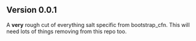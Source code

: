 ## Version 0.0.1

A **very** rough cut of everything salt specific from bootstrap_cfn. This will
need lots of things removing from this repo too.
